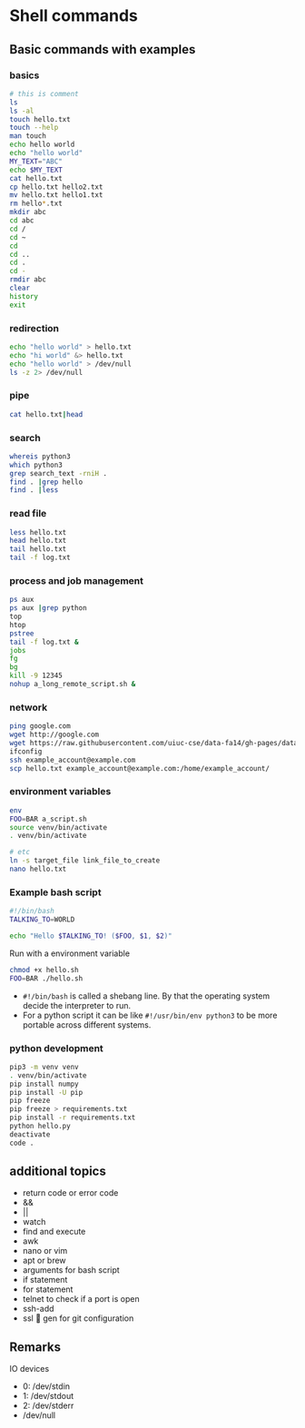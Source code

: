 # Shell commands

## Basic commands with examples

### basics

```bash
# this is comment
ls
ls -al
touch hello.txt
touch --help
man touch
echo hello world
echo "hello world"
MY_TEXT="ABC"
echo $MY_TEXT
cat hello.txt
cp hello.txt hello2.txt
mv hello.txt hello1.txt
rm hello*.txt
mkdir abc
cd abc
cd /
cd ~
cd
cd ..
cd .
cd -
rmdir abc
clear
history
exit
```

### redirection

```bash
echo "hello world" > hello.txt
echo "hi world" &> hello.txt
echo "hello world" > /dev/null
ls -z 2> /dev/null
```

### pipe

```bash
cat hello.txt|head
```

### search

```bash
whereis python3
which python3
grep search_text -rniH .
find . |grep hello
find . |less
```

### read file

```bash
less hello.txt
head hello.txt
tail hello.txt
tail -f log.txt
```

### process and job management

```bash
ps aux
ps aux |grep python
top
htop
pstree
tail -f log.txt &
jobs
fg
bg
kill -9 12345
nohup a_long_remote_script.sh &
```

### network

```bash
ping google.com
wget http://google.com
wget https://raw.githubusercontent.com/uiuc-cse/data-fa14/gh-pages/data/iris.csv
ifconfig
ssh example_account@example.com
scp hello.txt example_account@example.com:/home/example_account/
```

### environment variables

```bash
env
FOO=BAR a_script.sh
source venv/bin/activate
. venv/bin/activate

# etc
ln -s target_file link_file_to_create
nano hello.txt
```

### Example bash script

```bash
#!/bin/bash
TALKING_TO=WORLD

echo "Hello $TALKING_TO! ($FOO, $1, $2)"
```

Run with a environment variable

```bash
chmod +x hello.sh
FOO=BAR ./hello.sh
```

- `#!/bin/bash` is called a shebang line. By that the operating system decide the interpreter to run.
- For a python script it can be like `#!/usr/bin/env python3` to be more portable across different systems.

### python development

```bash
pip3 -m venv venv
. venv/bin/activate
pip install numpy
pip install -U pip
pip freeze
pip freeze > requirements.txt
pip install -r requirements.txt
python hello.py
deactivate
code .
```

## additional topics

- return code or error code
- &&
- ||
- watch
- find and execute
- awk
- nano or vim
- apt or brew
- arguments for bash script
- if statement
- for statement
- telnet to check if a port is open
- ssh-add
- ssl 🔑 gen for git configuration

## Remarks

IO devices

- 0: /dev/stdin
- 1: /dev/stdout
- 2: /dev/stderr
- /dev/null
